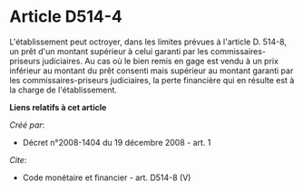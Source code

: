 # Article D514-4

L'établissement peut octroyer, dans les limites prévues à l'article D. 514-8, un prêt d'un montant supérieur à celui garanti
par les commissaires-priseurs judiciaires. Au cas où le bien remis en gage est vendu à un prix inférieur au montant du prêt
consenti mais supérieur au montant garanti par les commissaires-priseurs judiciaires, la perte financière qui en résulte est
à la charge de l'établissement.

**Liens relatifs à cet article**

_Créé par_:

  - Décret n°2008-1404 du 19 décembre 2008 - art. 1

_Cite_:

  - Code monétaire et financier - art. D514-8 (V)
